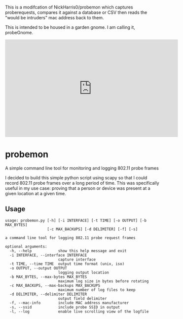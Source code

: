 This is a modifcation of NickHarris0/probemon which captures proberequests, compares it against a database or CSV 
then reads the "would be intruders" mac address back to them. 

This is intended to be housed in a garden gnome. I am calling it, probeGnome. 


<iframe width="560" height="315" src="https://www.youtube.com/embed/UP-qNT3czHg" frameborder="0" allow="accelerometer; autoplay; encrypted-media; gyroscope; picture-in-picture" allowfullscreen></iframe>



# probemon
A simple command line tool for monitoring and logging 802.11 probe frames

I decided to build this simple python script using scapy so that I could record 802.11 probe frames over a long period of time. This was specifically useful in my use case: proving that a person or device was present at a given location at a given time.

## Usage

```
usage: probemon.py [-h] [-i INTERFACE] [-t TIME] [-o OUTPUT] [-b MAX_BYTES]
                   [-c MAX_BACKUPS] [-d DELIMITER] [-f] [-s]

a command line tool for logging 802.11 probe request frames

optional arguments:
  -h, --help            show this help message and exit
  -i INTERFACE, --interface INTERFACE
                        capture interface
  -t TIME, --time TIME  output time format (unix, iso)
  -o OUTPUT, --output OUTPUT
                        logging output location
  -b MAX_BYTES, --max-bytes MAX_BYTES
                        maximum log size in bytes before rotating
  -c MAX_BACKUPS, --max-backups MAX_BACKUPS
                        maximum number of log files to keep
  -d DELIMITER, --delimiter DELIMITER
                        output field delimiter
  -f, --mac-info        include MAC address manufacturer
  -s, --ssid            include probe SSID in output
  -l, --log             enable live scrolling view of the logfile
```

